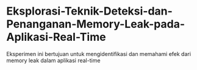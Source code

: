 # Eksplorasi-Teknik-Deteksi-dan-Penanganan-Memory-Leak-pada-Aplikasi-Real-Time
Eksperimen ini bertujuan untuk mengidentifikasi dan memahami efek dari memory leak dalam aplikasi real-time
